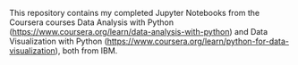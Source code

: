 This repository contains my completed Jupyter Notebooks from the Coursera courses Data Analysis with Python (https://www.coursera.org/learn/data-analysis-with-python) and Data Visualization with Python (https://www.coursera.org/learn/python-for-data-visualization), both from IBM.
